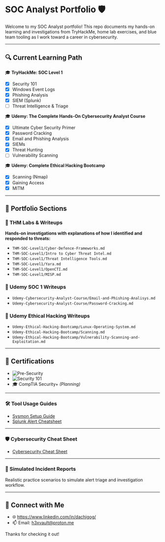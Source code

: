 # SOC Analyst Portfolio 🛡️

Welcome to my SOC Analyst portfolio! This repo documents my hands-on learning and investigations from TryHackMe, home lab exercises, and blue team tooling as I work toward a career in cybersecurity.

---

## 🔍 Current Learning Path

🎓 **TryHackMe: SOC Level 1**

- [x] Security 101
- [x] Windows Event Logs
- [x] Phishing Analysis
- [x] SIEM (Splunk)
- [ ] Threat Intelligence & Triage

🎓 **Udemy: The Complete Hands-On Cybersecurity Analyst Course**

- [x] Ultimate Cyber Security Primer
- [x] Password Cracking
- [x] Email and Phishing Analysis
- [x] SIEMs
- [x] Threat Hunting
- [ ] Vulnerability Scanning

🎓 **Udemy: Complete Ethical Hacking Bootcamp**

- [x] Scanning (Nmap)
- [x] Gaining Access
- [x] MITM 
---

## 📂 Portfolio Sections

### 🧪 THM Labs & Writeups
**Hands-on investigations with explanations of how I identified and responded to threats:**
- `THM-SOC-Level1/Cyber-Defence-Frameworks.md`
- `THM-SOC-Level1/Intro to Cyber Threat Intel.md`
- `THM-SOC-Level1/Threat Intelligence Tools.md`
- `THM-SOC-Level1/Yara.md`
- `THM-SOC-Level1/OpenCTI.md`
- `THM-SOC-Level1/MISP.md`
### 🧪 Udemy SOC 1 Writeups
- `Udemy-Cybersecurity-Analyst-Course/Email-and-Phishing-Analisys.md`
- `Udemy-Cybersecurity-Analyst-Course/Password-Cracking.md`
### 🧪 Udemy Ethical Hacking Writeups
- `Udemy-Ethical-Hacking-Bootcamp/Lunux-Operating-System.md`
- `Udemy-Ethical-Hacking-Bootcamp/Scanning.md`
- `Udemy-Ethical-Hacking-Bootcamp/Vulnerability-Scanning-and-Exploitation.md`

---
## 📜 Certifications
- ![Pre-Security](../images/PreSec.png)
- ![Security 101](../images/SOC-101.png)
- 🎓 CompTIA Security+ *(Planning)*
---

### 🛠️ Tool Usage Guides
- [Sysmon Setup Guide](tools/sysmon-setup-guide.md)
- [Splunk Alert Cheatsheet](tools/splunk-alerts-cheatsheet.md)

---

### 🛡️ Cybersecurity Cheat Sheet
- [Cybersecurity Cheat Sheet](cheetsheets/Cybersecurity-Cheat-Sheet.md)

---

### 📝 Simulated Incident Reports
Realistic practice scenarios to simulate alert triage and investigation workflow.

---

## 🔗 Connect with Me
- 🌐 https://www.linkedin.com/in/dachigog/
- 📫 Email: h3xvault@proton.me

Thanks for checking it out!

